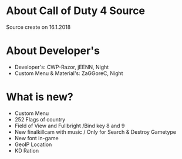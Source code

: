 # About Call of Duty 4 Source
Source create on 16.1.2018

# About Developer's 
+ Developer's: CWP-Razor, jEENN, Night
+ Custom Menu & Material's: ZaGGoreC, Night

# What is new?
 + Custom Menu
 + 252 Flags of country
 + Field of View and Fullbright /Bind key 8 and 9
 + New finalkillcam with music / Only for Search & Destroy Gametype
 + New font in-game
 + GeoIP Location
 + KD Ration